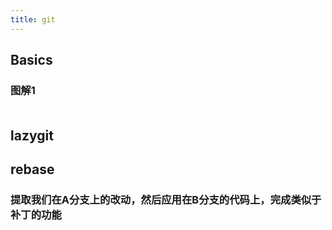 ```yaml
---
title: git
---
```


## Basics
### 图解1
#### ![]()
## lazygit
## rebase
### 提取我们在A分支上的改动，然后应用在B分支的代码上，完成类似于补丁的功能
###
